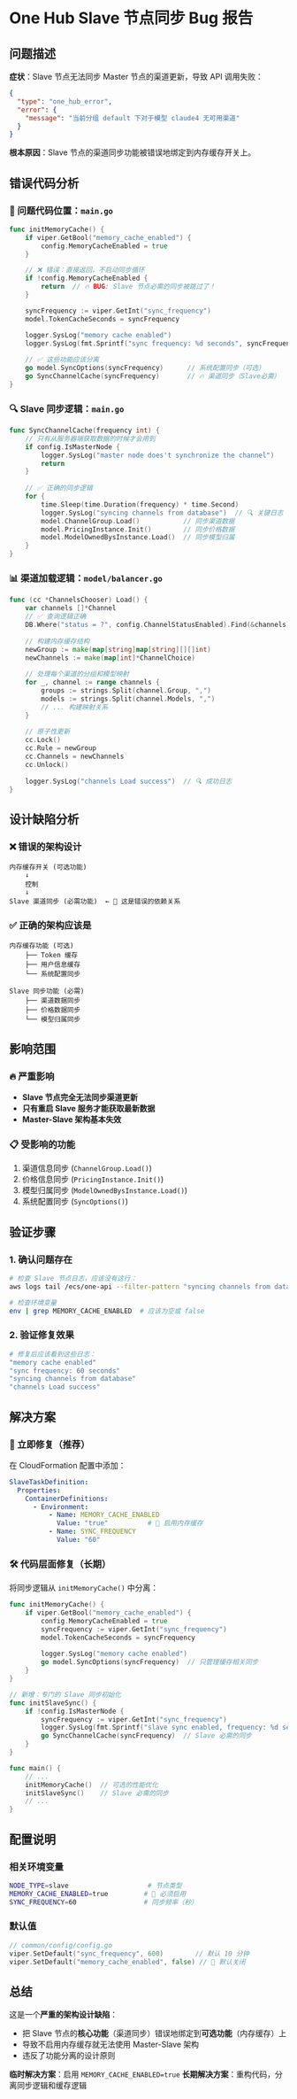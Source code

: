 # One Hub Slave 节点同步 Bug 报告

## 问题描述

**症状**：Slave 节点无法同步 Master 节点的渠道更新，导致 API 调用失败：
```json
{
  "type": "one_hub_error",
  "error": {
    "message": "当前分组 default 下对于模型 claude4 无可用渠道"
  }
}
```

**根本原因**：Slave 节点的渠道同步功能被错误地绑定到内存缓存开关上。

## 错误代码分析

### 🚨 问题代码位置：`main.go`

```go
func initMemoryCache() {
    if viper.GetBool("memory_cache_enabled") {
        config.MemoryCacheEnabled = true
    }

    // ❌ 错误：直接返回，不启动同步循环
    if !config.MemoryCacheEnabled {
        return  // 🔥 BUG: Slave 节点必需的同步被跳过了！
    }

    syncFrequency := viper.GetInt("sync_frequency")
    model.TokenCacheSeconds = syncFrequency

    logger.SysLog("memory cache enabled")
    logger.SysLog(fmt.Sprintf("sync frequency: %d seconds", syncFrequency))
    
    // ✅ 这些功能应该分离
    go model.SyncOptions(syncFrequency)      // 系统配置同步（可选）
    go SyncChannelCache(syncFrequency)       // 🔥 渠道同步（Slave必需）
}
```

### 🔍 Slave 同步逻辑：`main.go`

```go
func SyncChannelCache(frequency int) {
    // 只有从服务器端获取数据的时候才会用到
    if config.IsMasterNode {
        logger.SysLog("master node does't synchronize the channel")
        return
    }
    
    // ✅ 正确的同步逻辑
    for {
        time.Sleep(time.Duration(frequency) * time.Second)
        logger.SysLog("syncing channels from database")  // 🔍 关键日志
        model.ChannelGroup.Load()           // 同步渠道数据
        model.PricingInstance.Init()        // 同步价格数据  
        model.ModelOwnedBysInstance.Load()  // 同步模型归属
    }
}
```

### 📊 渠道加载逻辑：`model/balancer.go`

```go
func (cc *ChannelsChooser) Load() {
    var channels []*Channel
    // ✅ 查询逻辑正确
    DB.Where("status = ?", config.ChannelStatusEnabled).Find(&channels)
    
    // 构建内存缓存结构
    newGroup := make(map[string]map[string][][]int)
    newChannels := make(map[int]*ChannelChoice)
    
    // 处理每个渠道的分组和模型映射
    for _, channel := range channels {
        groups := strings.Split(channel.Group, ",")
        models := strings.Split(channel.Models, ",")
        // ... 构建映射关系
    }
    
    // 原子性更新
    cc.Lock()
    cc.Rule = newGroup
    cc.Channels = newChannels
    cc.Unlock()
    
    logger.SysLog("channels Load success")  // 🔍 成功日志
}
```

## 设计缺陷分析

### ❌ 错误的架构设计

```
内存缓存开关 (可选功能)
    ↓
    控制
    ↓
Slave 渠道同步 (必需功能)  ← 🚨 这是错误的依赖关系
```

### ✅ 正确的架构应该是

```
内存缓存功能 (可选)
    ├── Token 缓存
    ├── 用户信息缓存  
    └── 系统配置同步

Slave 同步功能 (必需)
    ├── 渠道数据同步
    ├── 价格数据同步
    └── 模型归属同步
```

## 影响范围

### 🔥 严重影响
- **Slave 节点完全无法同步渠道更新**
- **只有重启 Slave 服务才能获取最新数据**
- **Master-Slave 架构基本失效**

### 📋 受影响的功能
1. 渠道信息同步 (`ChannelGroup.Load()`)
2. 价格信息同步 (`PricingInstance.Init()`)
3. 模型归属同步 (`ModelOwnedBysInstance.Load()`)
4. 系统配置同步 (`SyncOptions()`)

## 验证步骤

### 1. 确认问题存在
```bash
# 检查 Slave 节点日志，应该没有这行：
aws logs tail /ecs/one-api --filter-pattern "syncing channels from database"

# 检查环境变量
env | grep MEMORY_CACHE_ENABLED  # 应该为空或 false
```

### 2. 验证修复效果
```bash
# 修复后应该看到这些日志：
"memory cache enabled"
"sync frequency: 60 seconds" 
"syncing channels from database"
"channels Load success"
```

## 解决方案

### 🚀 立即修复（推荐）
在 CloudFormation 配置中添加：
```yaml
SlaveTaskDefinition:
  Properties:
    ContainerDefinitions:
      - Environment:
          - Name: MEMORY_CACHE_ENABLED
            Value: "true"          # 🔧 启用内存缓存
          - Name: SYNC_FREQUENCY
            Value: "60"
```

### 🛠️ 代码层面修复（长期）
将同步逻辑从 `initMemoryCache()` 中分离：

```go
func initMemoryCache() {
    if viper.GetBool("memory_cache_enabled") {
        config.MemoryCacheEnabled = true
        syncFrequency := viper.GetInt("sync_frequency")
        model.TokenCacheSeconds = syncFrequency
        
        logger.SysLog("memory cache enabled")
        go model.SyncOptions(syncFrequency)  // 只管理缓存相关同步
    }
}

// 新增：专门的 Slave 同步初始化
func initSlaveSync() {
    if !config.IsMasterNode {
        syncFrequency := viper.GetInt("sync_frequency")
        logger.SysLog(fmt.Sprintf("slave sync enabled, frequency: %d seconds", syncFrequency))
        go SyncChannelCache(syncFrequency)  // Slave 必需的同步
    }
}

func main() {
    // ...
    initMemoryCache()  // 可选的性能优化
    initSlaveSync()    // Slave 必需的同步
    // ...
}
```

## 配置说明

### 相关环境变量
```bash
NODE_TYPE=slave                    # 节点类型
MEMORY_CACHE_ENABLED=true         # 🔧 必须启用
SYNC_FREQUENCY=60                 # 同步频率（秒）
```

### 默认值
```go
// common/config/config.go
viper.SetDefault("sync_frequency", 600)        // 默认 10 分钟
viper.SetDefault("memory_cache_enabled", false) // 🚨 默认关闭
```

## 总结

这是一个**严重的架构设计缺陷**：
- 把 Slave 节点的**核心功能**（渠道同步）错误地绑定到**可选功能**（内存缓存）上
- 导致不启用内存缓存就无法使用 Master-Slave 架构
- 违反了功能分离的设计原则

**临时解决方案**：启用 `MEMORY_CACHE_ENABLED=true`
**长期解决方案**：重构代码，分离同步逻辑和缓存逻辑
